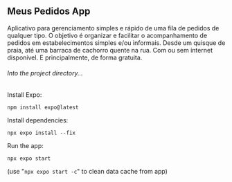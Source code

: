 ## Meus Pedidos App

Aplicativo para gerenciamento simples e rápido de uma fila de pedidos de qualquer tipo. O objetivo é organizar e facilitar o acompanhamento de pedidos em estabelecimentos simples e/ou informais. Desde um quisque de praia, até uma barraca de cachorro quente na rua. Com ou sem internet disponível. E principalmente, de forma gratuita.

###### Into the project directory...


Install Expo: 

`npm install expo@latest`


Install dependencies:

`npx expo install --fix`


Run the app:

`npx expo start`

(use "`npx expo start -c`" to clean data cache from app)
